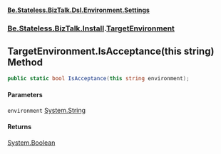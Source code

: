 #### [Be.Stateless.BizTalk.Dsl.Environment.Settings](README.md 'README')
### [Be.Stateless.BizTalk.Install](Be.Stateless.BizTalk.Install.md 'Be.Stateless.BizTalk.Install').[TargetEnvironment](TargetEnvironment.md 'Be.Stateless.BizTalk.Install.TargetEnvironment')

## TargetEnvironment.IsAcceptance(this string) Method

```csharp
public static bool IsAcceptance(this string environment);
```
#### Parameters

<a name='Be.Stateless.BizTalk.Install.TargetEnvironment.IsAcceptance(thisstring).environment'></a>

`environment` [System.String](https://docs.microsoft.com/en-us/dotnet/api/System.String 'System.String')

#### Returns
[System.Boolean](https://docs.microsoft.com/en-us/dotnet/api/System.Boolean 'System.Boolean')